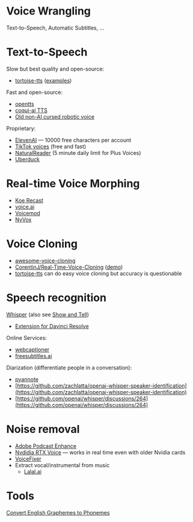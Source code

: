 # Voice Wrangling

Text-to-Speech, Automatic Subtitles, ...

# Text-to-Speech
Slow but best quality and open-source:
- [tortoise-tts](https://github.com/neonbjb/tortoise-tts) ([examples](https://nonint.com/static/tortoise_v2_examples.html))

Fast and open-source:
- [opentts](https://github.com/synesthesiam/opentts)
- [coqui-ai TTS](https://github.com/coqui-ai/TTS)
- [Old non-AI cursed robotic voice](https://discordier.github.io/sam/) 

Proprietary:
- [ElevenAI](https://beta.elevenlabs.io/) — 10000 free characters per account
- [TikTok voices](https://weilbyte.github.io/tiktok-tts/) (free and fast)
- [NaturalReader](https://www.naturalreaders.com/online/) (5 minute daily limit for Plus Voices)
- [Uberduck](https://uberduck.ai/)

# Real-time Voice Morphing
- [Koe Recast](https://koe.ai/)
- [voice.ai](https://voice.ai/)
- [Voicemod](https://www.voicemod.net/)
- [NyVox](https://www.nyvox.net/)

# Voice Cloning
- [awesome-voice-cloning](https://github.com/noicevice/awesome-voice-cloning)
- [CorentinJ/Real-Time-Voice-Cloning](https://github.com/CorentinJ/Real-Time-Voice-Cloning) ([demo](https://www.youtube.com/watch?v=-O_hYhToKoA))
- [tortoise-tts](https://github.com/neonbjb/tortoise-tts) can do easy voice cloning but accuracy is questionable

# Speech recognition
[Whisper](https://github.com/openai/whisper) (also see [Show and Tell](https://github.com/openai/whisper/discussions/categories/show-and-tell))
- [Extension for Davinci Resolve](https://github.com/octimot/StoryToolkitAI)

Online Services:
- [webcaptioner](https://webcaptioner.com/)
- [freesubtitles.ai](https://freesubtitles.ai/)

Diarization (differentiate people in a conversation):
- [pyannote](https://github.com/pyannote/pyannote-audio)
- [https://github.com/zachlatta/openai-whisper-speaker-identification](https://github.com/zachlatta/openai-whisper-speaker-identification)
- [https://github.com/openai/whisper/discussions/264](https://github.com/openai/whisper/discussions/264)

# Noise removal
- [Adobe Podcast Enhance](https://podcast.adobe.com/enhance)
- [Nvdidia RTX Voice](https://www.nvidia.com/en-us/geforce/guides/nvidia-rtx-voice-setup-guide/) — works in real time even with older Nvidia cards
- [VoiceFixer](https://huggingface.co/spaces/akhaliq/VoiceFixer)
- Extract vocal/instrumental from music
	- [Lalal.ai](https://www.lalal.ai/)

# Tools
[Convert English Graphemes to Phonemes](https://app.uberduck.ai/g2p)